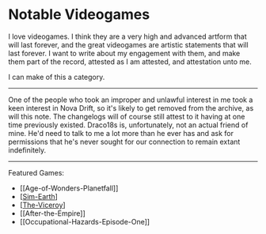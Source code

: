 # Notable Videogames

I love videogames.  I think they are a very high and advanced artform that will last forever, and the great videogames are artistic statements that will last forever.  I want to write about my engagement with them, and make them part of the record, attested as I am attested, and attestation unto me.

I can make of this a category.

---
One of the people who took an improper and unlawful interest in me took a keen interest in Nova Drift, so it's likely to get removed from the archive, as will this note.  The changelogs will of course still attest to it having at one time previously existed.  Draco18s is, unfortunately, not an actual friend of mine.  He'd need to talk to me a lot more than he ever has and ask for permissions that he's never sought for our connection to remain extant indefinitely.

---

Featured Games:
 * [[Age-of-Wonders-Planetfall]]
 * [[Sim-Earth]]
 * [[The-Viceroy]]
 * [[After-the-Empire]]
 * [[Occupational-Hazards-Episode-One]]

[//begin]: # "Autogenerated link references for markdown compatibility"
[Sim-Earth]: Sim-Earth.md "Sim-Earth"
[The-Viceroy]: The-Viceroy.md "The-Viceroy"
[//end]: # "Autogenerated link references"